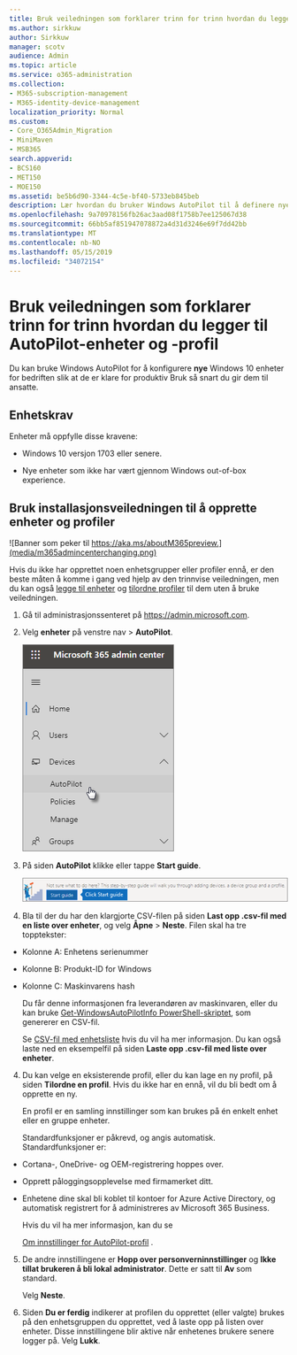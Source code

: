 ```yaml
---
title: Bruk veiledningen som forklarer trinn for trinn hvordan du legger til AutoPilot-enheter og -profil
ms.author: sirkkuw
author: Sirkkuw
manager: scotv
audience: Admin
ms.topic: article
ms.service: o365-administration
ms.collection:
- M365-subscription-management
- M365-identity-device-management
localization_priority: Normal
ms.custom:
- Core_O365Admin_Migration
- MiniMaven
- MSB365
search.appverid:
- BCS160
- MET150
- MOE150
ms.assetid: be5b6d90-3344-4c5e-bf40-5733eb845beb
description: Lær hvordan du bruker Windows AutoPilot til å definere nye Windows 10 enheter for bedriften.
ms.openlocfilehash: 9a70978156fb26ac3aad08f1758b7ee125067d38
ms.sourcegitcommit: 66bb5af851947078872a4d31d3246e69f7dd42bb
ms.translationtype: MT
ms.contentlocale: nb-NO
ms.lasthandoff: 05/15/2019
ms.locfileid: "34072154"
---
```

# <a name="use-the-step-by-step-guide-to-add-autopilot-devices-and-profile"></a>Bruk veiledningen som forklarer trinn for trinn hvordan du legger til AutoPilot-enheter og -profil

Du kan bruke Windows AutoPilot for å konfigurere **nye** Windows 10 enheter for bedriften slik at de er klare for produktiv Bruk så snart du gir dem til ansatte.
  
## <a name="device-requirements"></a>Enhetskrav

Enheter må oppfylle disse kravene:
  
- Windows 10 versjon 1703 eller senere.
    
- Nye enheter som ikke har vært gjennom Windows out-of-box experience.
    
## <a name="use-the-setup-guide-to-create-devices-and-profiles"></a>Bruk installasjonsveiledningen til å opprette enheter og profiler

![Banner som peker til https://aka.ms/aboutM365preview.](media/m365admincenterchanging.png)

Hvis du ikke har opprettet noen enhetsgrupper eller profiler ennå, er den beste måten å komme i gang ved hjelp av den trinnvise veiledningen, men du kan også [legge til enheter](create-and-edit-autopilot-devices.md) og [tilordne profiler](create-and-edit-autopilot-profiles.md) til dem uten å bruke veiledningen. 
  
1. Gå til administrasjonssenteret på <a href="https://go.microsoft.com/fwlink/p/?linkid=837890" target="_blank">https://admin.microsoft.com</a>.

2. Velg **enheter** på venstre nav \> **AutoPilot**.

    ![Velg enheter og AutoPilot i administrasjonssenteret.](media/AutoPilot.png)
  
2. På siden **AutoPilot** klikke eller tappe **Start guide**.
    
    ![Click Start guide for step-by-step instructions for Autopilot.](media/31662655-d1e6-437d-87ea-c0dec5da56f7.png)
  
3. Bla til der du har den klargjorte CSV-filen på siden **Last opp .csv-fil med en liste over enheter**, og velg **Åpne** \> **Neste**. Filen skal ha tre topptekster:
    
  - Kolonne A: Enhetens serienummer
    
  - Kolonne B: Produkt-ID for Windows
    
  - Kolonne C: Maskinvarens hash
    
    Du får denne informasjonen fra leverandøren av maskinvaren, eller du kan bruke [Get-WindowsAutoPilotInfo PowerShell-skriptet](https://www.powershellgallery.com/packages/Get-WindowsAutoPilotInfo), som genererer en CSV-fil. 
    
    Se [CSV-fil med enhetsliste](https://support.office.com/article/932e3676-2491-49f0-9177-d893d2f5276e) hvis du vil ha mer informasjon. Du kan også laste ned en eksempelfil på siden **Laste opp .csv-fil med liste over enheter**. 
    
4. Du kan velge en eksisterende profil, eller du kan lage en ny profil, på siden **Tilordne en profil**. Hvis du ikke har en ennå, vil du bli bedt om å opprette en ny. 
    
    En profil er en samling innstillinger som kan brukes på én enkelt enhet eller en gruppe enheter.
    
    Standardfunksjoner er påkrevd, og angis automatisk. Standardfunksjoner er:
    
  - Cortana-, OneDrive- og OEM-registrering hoppes over.
    
  - Opprett påloggingsopplevelse med firmamerket ditt.
    
  - Enhetene dine skal bli koblet til kontoer for Azure Active Directory, og automatisk registrert for å administreres av Microsoft 365 Business.
    
    Hvis du vil ha mer informasjon, kan du se
    
    [Om innstillinger for AutoPilot-profil](autopilot-profile-settings.md) . 
    
5. De andre innstillingene er **Hopp over personverninnstillinger** og **Ikke tillat brukeren å bli lokal administrator**. Dette er satt til **Av** som standard. 
    
    Velg **Neste**.
    
6. Siden **Du er ferdig** indikerer at profilen du opprettet (eller valgte) brukes på den enhetsgruppen du opprettet, ved å laste opp på listen over enheter. Disse innstillingene blir aktive når enhetenes brukere senere logger på. Velg **Lukk**.
    